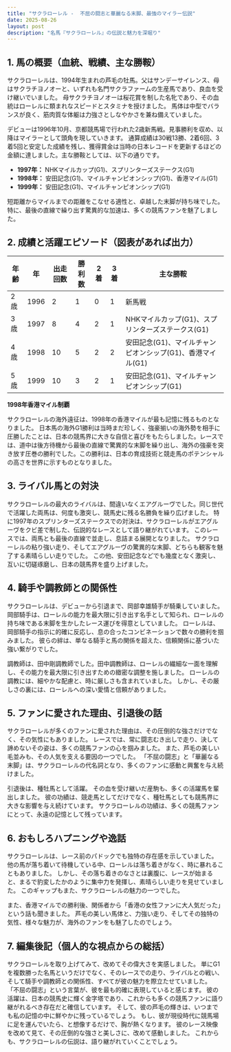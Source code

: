 ```yaml
---
title: "サクラローレル -  不屈の闘志と華麗なる末脚、最強のマイラー伝説"
date: 2025-08-26
layout: post
description: "名馬『サクラローレル』の伝説と魅力を深堀り"
---
```


## 1. 馬の概要（血統、戦績、主な勝鞍）

サクラローレルは、1994年生まれの芦毛の牡馬。父はサンデーサイレンス、母はサクラチヨノオーと、いずれも名門サクラファームの生産馬であり、良血を受け継いでいました。  母サクラチヨノオーは桜花賞を制した名牝であり、その血統はローレルに類まれなスピードとスタミナを授けました。  馬体は中型でバランスが良く、筋肉質な体躯は力強さとしなやかさを兼ね備えていました。

デビューは1996年10月、京都競馬場で行われた2歳新馬戦。見事勝利を収め、以降はマイラーとして頭角を現していきます。  通算成績は30戦13勝、2着6回、3着5回と安定した成績を残し、獲得賞金は当時の日本レコードを更新するほどの金額に達しました。主な勝鞍としては、以下の通りです。

* **1997年：**  NHKマイルカップ(G1)、スプリンターズステークス(G1)
* **1998年：** 安田記念(G1)、マイルチャンピオンシップ(G1)、香港マイル(G1)
* **1999年：** 安田記念(G1)、マイルチャンピオンシップ(G1)


短距離からマイルまでの距離をこなせる適性と、卓越した末脚が持ち味でした。特に、最後の直線で繰り出す驚異的な加速は、多くの競馬ファンを魅了しました。


## 2. 成績と活躍エピソード（図表があれば出力）


| 年齢 | 年 | 出走回数 | 勝利数 | 2着 | 3着 | 主な勝鞍 |
|---|---|---|---|---|---|---|
| 2歳 | 1996 | 2 | 1 | 0 | 1 | 新馬戦 |
| 3歳 | 1997 | 8 | 4 | 2 | 1 | NHKマイルカップ(G1)、スプリンターズステークス(G1) |
| 4歳 | 1998 | 10 | 5 | 2 | 2 | 安田記念(G1)、マイルチャンピオンシップ(G1)、香港マイル(G1) |
| 5歳 | 1999 | 10 | 3 | 2 | 1 | 安田記念(G1)、マイルチャンピオンシップ(G1) |


**1998年香港マイル制覇**

サクラローレルの海外遠征は、1998年の香港マイルが最も記憶に残るものとなりました。  日本馬の海外G1勝利は当時まだ珍しく、強豪揃いの海外勢を相手に圧勝したことは、日本の競馬界に大きな自信と喜びをもたらしました。レースでは、道中は後方待機から最後の直線で驚異的な末脚を繰り出し、海外の強豪を突き放す圧巻の勝利でした。この勝利は、日本の育成技術と競走馬のポテンシャルの高さを世界に示すものとなりました。


## 3. ライバル馬との対決


サクラローレルの最大のライバルは、間違いなくエアグルーヴでした。同じ世代で活躍した両馬は、何度も激突し、競馬史に残る名勝負を繰り広げました。  特に1997年のスプリンターズステークスでの対決は、サクラローレルがエアグルーヴをクビ差で制した、伝説的なレースとして語り継がれています。  このレースでは、両馬とも最後の直線で並走し、息詰まる展開となりました。  サクラローレルの粘り強い走り、そしてエアグルーヴの驚異的な末脚、どちらも観客を魅了する素晴らしい走りでした。  この他、安田記念などでも幾度となく激突し、互いに切磋琢磨し、日本の競馬界を盛り上げました。


## 4. 騎手や調教師との関係性


サクラローレルは、デビューから引退まで、岡部幸雄騎手が騎乗していました。岡部騎手は、ローレルの能力を最大限に引き出す名手として知られ、ローレルの持ち味である末脚を生かしたレース運びを得意としていました。  ローレルは、岡部騎手の指示に的確に反応し、息の合ったコンビネーションで数々の勝利を掴みました。  彼らの絆は、単なる騎手と馬の関係を超えた、信頼関係に基づいた強い繋がりでした。

調教師は、田中剛調教師でした。田中調教師は、ローレルの繊細な一面を理解し、その能力を最大限に引き出すための緻密な調整を施しました。  ローレルの調教には、細やかな配慮と、時に厳しさも含まれていました。  しかし、その厳しさの裏には、ローレルへの深い愛情と信頼がありました。


## 5. ファンに愛された理由、引退後の話


サクラローレルが多くのファンに愛された理由は、その圧倒的な強さだけでなく、その気性にもありました。  レースでは、常に闘志むき出しで走り、決して諦めないその姿は、多くの競馬ファンの心を掴みました。  また、芦毛の美しい毛並みも、その人気を支える要因の一つでした。  「不屈の闘志」と「華麗なる末脚」は、サクラローレルの代名詞となり、多くのファンに感動と興奮を与え続けました。

引退後は、種牡馬として活躍。  その血を受け継いだ産駒も、多くの活躍馬を輩出しました。  彼の功績は、競走馬としてだけでなく、種牡馬としても競馬界に大きな影響を与え続けています。  サクラローレルの功績は、多くの競馬ファンにとって、永遠の記憶として残っています。


## 6. おもしろハプニングや逸話


サクラローレルは、レース前のパドックでも独特の存在感を示していました。  他の馬が落ち着いて待機している中、ローレルは落ち着きがなく、時に暴れることもありました。  しかし、その落ち着きのなさとは裏腹に、レースが始まると、まるで豹変したかのように集中力を発揮し、素晴らしい走りを見せていました。  このギャップもまた、サクラローレルの魅力の一つでした。

また、香港マイルでの勝利後、関係者から「香港の女性ファンに大人気だった」という話も聞きました。  芦毛の美しい馬体と、力強い走り、そしてその独特の気性、様々な魅力が、海外のファンをも魅了したのでしょう。


## 7. 編集後記（個人的な視点からの総括）


サクラローレルを取り上げてみて、改めてその偉大さを実感しました。  単にG1を複数勝った名馬というだけでなく、そのレースでの走り、ライバルとの戦い、そして騎手や調教師との関係性、すべてが彼の魅力を際立たせていました。  「不屈の闘志」という言葉が、彼を最も的確に表現していると感じます。  彼の活躍は、日本の競馬史に輝く金字塔であり、これからも多くの競馬ファンに語り継がれるべき存在だと確信しています。  そして、彼の芦毛の輝きは、いつまでも私の記憶の中に鮮やかに残っているでしょう。  もし、彼が現役時代に競馬場に足を運んでいたら、と想像するだけで、胸が熱くなります。  彼のレース映像を改めて見て、その圧倒的な強さと美しさに、改めて感動しました。  これからも、サクラローレルの伝説は、語り継がれていくことでしょう。
